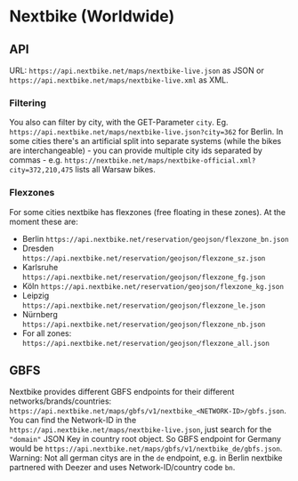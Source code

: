 # Nextbike (Worldwide)

## API

URL: `https://api.nextbike.net/maps/nextbike-live.json` as JSON or `https://api.nextbike.net/maps/nextbike-live.xml` as XML.

### Filtering

You also can filter by city, with the GET-Parameter `city`. Eg. `https://api.nextbike.net/maps/nextbike-live.json?city=362` for Berlin.
In some cities there's an artificial split into separate systems (while the bikes are interchangeable) - you can provide multiple city ids separated by commas - e.g. `https://nextbike.net/maps/nextbike-official.xml?city=372,210,475` lists all Warsaw bikes.

### Flexzones

For some cities nextbike has flexzones (free floating in these zones). At the moment these are:

* Berlin `https://api.nextbike.net/reservation/geojson/flexzone_bn.json`
* Dresden `https://api.nextbike.net/reservation/geojson/flexzone_sz.json`
* Karlsruhe `https://api.nextbike.net/reservation/geojson/flexzone_fg.json`
* Köln `https://api.nextbike.net/reservation/geojson/flexzone_kg.json`
* Leipzig `https://api.nextbike.net/reservation/geojson/flexzone_le.json`
* Nürnberg `https://api.nextbike.net/reservation/geojson/flexzone_nb.json`
* For all zones: `https://api.nextbike.net/reservation/geojson/flexzone_all.json`

## GBFS

Nextbike provides different GBFS endpoints for their different networks/brands/countries:
`https://api.nextbike.net/maps/gbfs/v1/nextbike_<NETWORK-ID>/gbfs.json`. You can find the Network-ID in the `https://api.nextbike.net/maps/nextbike-live.json`, just search for the `"domain"` JSON Key in country root object. So GBFS endpoint for Germany would be `https://api.nextbike.net/maps/gbfs/v1/nextbike_de/gbfs.json`. Warning: Not all german citys are in the `de` endpoint, e.g. in Berlin nextbike partnered with Deezer and uses Network-ID/country code `bn`.
